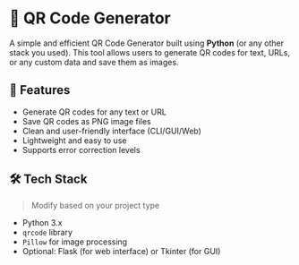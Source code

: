 

# 📱 QR Code Generator

A simple and efficient QR Code Generator built using **Python** (or any other stack you used). This tool allows users to generate QR codes for text, URLs, or any custom data and save them as images.

## 🚀 Features

* Generate QR codes for any text or URL
* Save QR codes as PNG image files
* Clean and user-friendly interface (CLI/GUI/Web)
* Lightweight and easy to use
* Supports error correction levels

## 🛠️ Tech Stack

> Modify based on your project type

* Python 3.x
* `qrcode` library
* `Pillow` for image processing
* Optional: Flask (for web interface) or Tkinter (for GUI)





